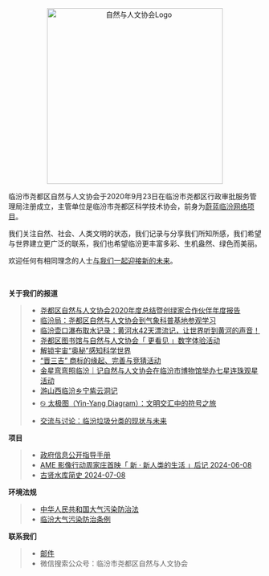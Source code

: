 <div align=center><img width="350" height="350" src="https://user-assets.sxlcdn.com/images/799936/Fnf6y2UYxMNDiN6z5Iew79XHMJKZ.png" alt="自然与人文协会Logo"></div>

临汾市尧都区自然与人文协会于2020年9月23日在临汾市尧都区行政审批服务管理局注册成立，主管单位是临汾市尧都区科学技术协会，前身为[蔚蓝临汾网络项目](https://github.com/ooof/2017-BlueLinfen/blob/master/README.md)。

我们关注自然、社会、人类文明的状态，我们记录与分享我们所知所感，我们希望与世界建立更广泛的联系，我们也希望临汾更丰富多彩、生机盎然、绿色而美丽。

欢迎任何有相同理念的人士[与我们一起迎接新的未来]( https://docs.qq.com/form/fill/DVXhVZXpRVXlLT3ZW)。  

<br>

**关于我们的报道**
> - [尧都区自然与人文协会2020年度总结暨创绿家合作伙伴年度报告](https://mp.weixin.qq.com/s/zIre-iUpcI-_PA9UCQ-yXA)
> - [临汾局：尧都区自然与人文协会到气象科普基地参观学习](http://sx.cma.gov.cn/gzdt/sjdt/202109/t20210926_3843190.html)
> - [临汾壶口瀑布取水记录：黄河水42天漂流记，让世界听到黄河的声音！](https://naha.mysxl.cn/blog/42)
> - [尧都区图书馆与自然与人文协会「 更看见 」数字体验活动](https://naha.mysxl.cn/blog/39420a6821c)
> - [解锁宇宙“奥秘”感知科学世界](http://paper.lfxww.com/resfile/2021-01-30/08/lfrb-20210130-008.pdf)
> - [“晋三吉” 商标的缘起、完善与竞猜活动](/2025-06-30-jsj.md)
> - [金星弯弯照临汾｜记自然与人文协会在临汾市博物馆举办七星连珠观星活动](/2025-04-01-7Xing.md)
> - [游山西临汾乡宁紫云洞记](/2025-06-02-ziyundong.md)
> - [࿊ 太极图（Yin-Yang Diagram）：文明交汇中的符号之旅](/2025-07-13-YinYangtu.md)
> - [交流与讨论：临汾垃圾分类的现状与未来](/2025-03-03-linfenlaji.md)

**项目**
> - [政府信息公开指导手册](https://github.com/ydqnaha/ydqnaha.github.io/wiki)
> - [AME 影像行动周家庄首映「 新 · 新人类的生活 」后记 2024-06-08](/20240620-ame-zjz.md)
> - [古贤水库简史 2024-07-08](/guxianshuiku.md)

**环境法规**
> - [中华人民共和国大气污染防治法](/daqifa.md)
> - [临汾大气污染防治条例](/lfdqwftl.md)

**联系我们**
> - [邮件](mailto:digitip@gmail.com)
>  - 微信搜索公众号：临汾市尧都区自然与人文协会
